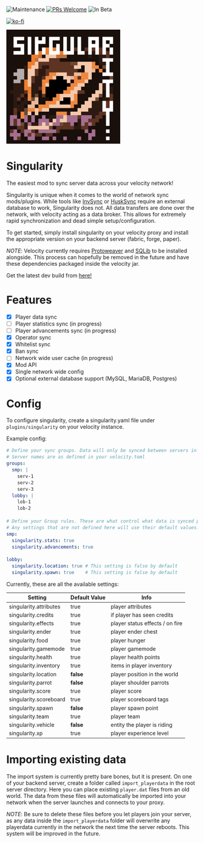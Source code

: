 ![Maintenance](https://img.shields.io/badge/Maintained%3F-yes-green.svg)
[![PRs Welcome](https://img.shields.io/badge/PRs-welcome-brightgreen.svg)](http://makeapullrequest.com)
![In Beta](https://img.shields.io/badge/InBeta-red.svg)

[![ko-fi](https://ko-fi.com/img/githubbutton_sm.svg)](https://ko-fi.com/G2G4DZF4D)

<img src="https://raw.githubusercontent.com/MrNavaStar/Singularity/master/loader-common/src/main/resources/assets/singularity/icon.png" width="300" height="300">


# Singularity
The easiest mod to sync server data across your velocity network!

Singularity is unique when it comes to the world of network sync mods/plugins. While tools like [InvSync](https://github.com/MrNavaStar/InvSync)
or [HuskSync](https://github.com/WiIIiam278/HuskSync) require an external database to work, Singularity does not. All data transfers are done
over the network, with velocity acting as a data broker. This allows for extremely rapid synchronization and dead simple setup/configuration.

To get started, simply install singularity on your velocity proxy and install the appropriate version on your backend server (fabric, forge, paper).

*NOTE*: Velocity currently requires [Protoweaver](https://modrinth.com/plugin/protoweaver) and [SQLib](https://modrinth.com/plugin/sqlib) to be installed alongside. This process can hopefully be removed in the future and have
these dependencies packaged inside the velocity jar.

Get the latest dev build from [here!](https://github.com/MrNavaStar/Singularity/actions)

# Features
- [x] Player data sync
- [ ] Player statistics sync (in progress)
- [ ] Player advancements sync (in progress)
- [x] Operator sync
- [x] Whitelist sync
- [x] Ban sync
- [ ] Network wide user cache (in progress)
- [X] Mod API
- [X] Single network wide config
- [X] Optional external database support (MySQL, MariaDB, Postgres)

# Config
To configure singularity, create a singularity.yaml file under `plugins/singularity` on your velocity instance. 

Example config:
```yaml
# Define your sync groups. Data will only be synced between servers in the same group
# Server names are as defined in your velocity.toml
groups:
  smp: |
    serv-1
    serv-2
    serv-3
  lobby: |
    lob-1
    lob-2
    
# Define your Group rules. These are what control what data is synced per server. Mods can add custom rules.
# Any settings that are not defined here will use their default values.
smp:
  singularity.stats: true
  singularity.advancements: true
  
lobby:
  singularity.location: true # This setting is false by default
  singularity.spawn: true    # This setting is false by default
```
Currently, these are all the available settings:

| Setting                | Default Value | Info                            |
|------------------------|---------------|---------------------------------|
| singularity.attributes | true          | player attributes               |
| singularity.credits    | true          | if player has seen credits      |
| singularity.effects    | true          | player status effects / on fire |
| singularity.ender      | true          | player ender chest              |
| singularity.food       | true          | player hunger                   |
| singularity.gamemode   | true          | player gamemode                 |
| singularity.health     | true          | player health points            |
| singularity.inventory  | true          | items in player inventory       |
| singularity.location   | **false**     | player position in the world    |
| singularity.parrot     | **false**     | player shoulder parrots         |
| singularity.score      | true          | player score                    |
| singularity.scoreboard | true          | player scoreboard tags          |
| singularity.spawn      | **false**     | player spawn point              |     
| singularity.team       | true          | player team                     |
| singularity.vehicle    | **false**     | entity the player is riding     |
| singularity.xp         | true          | player experience level         |

# Importing existing data
The import system is currently pretty bare bones, but it is present. On one of your backend server, create a folder called `import_playerdata`
in the root server directory. Here you can place existing `player.dat` files from an old world. The data from these files will automatically
be imported into your network when the server launches and connects to your proxy.

*NOTE*: Be sure to delete these files before you let players join your server, as any data inside the `import_playerdata` folder will overwrite
any playerdata currently in the network the next time the server reboots. This system will be improved in the future.
